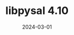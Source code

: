 ---
title: libpysal 4.10
date: 2024-03-01
description: libpysal 4.10 released.
type: news
month: "03.01"
year: "2024"
link: "https://github.com/pysal/libpysal/releases/tag/v4.10"
---